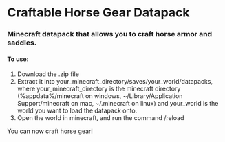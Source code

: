 # Craftable Horse Gear Datapack
### Minecraft datapack that allows you to craft horse armor and saddles.

#### To use:
1) Download the .zip file
2) Extract it into your_minecraft_directory/saves/your_world/datapacks, where your_minecraft_directory
is the minecraft directory (%appdata%/minecraft on windows, ~/Library/Application Support/minecraft on mac, ~/.minecraft on linux) and your_world is the world you want to load the datapack onto.
3) Open the world in minecraft, and run the command /reload

You can now craft horse gear!
